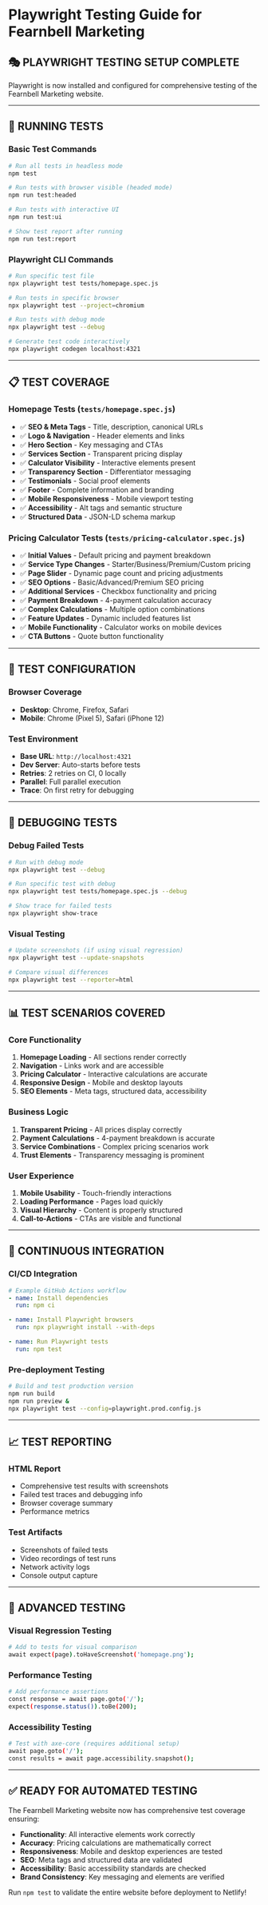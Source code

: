# Playwright Testing Guide for Fearnbell Marketing

## 🎭 **PLAYWRIGHT TESTING SETUP COMPLETE**

Playwright is now installed and configured for comprehensive testing of the Fearnbell Marketing website.

---

## **🚀 RUNNING TESTS**

### **Basic Test Commands**
```bash
# Run all tests in headless mode
npm test

# Run tests with browser visible (headed mode)
npm run test:headed

# Run tests with interactive UI
npm run test:ui

# Show test report after running
npm run test:report
```

### **Playwright CLI Commands**
```bash
# Run specific test file
npx playwright test tests/homepage.spec.js

# Run tests in specific browser
npx playwright test --project=chromium

# Run tests with debug mode
npx playwright test --debug

# Generate test code interactively
npx playwright codegen localhost:4321
```

---

## **📋 TEST COVERAGE**

### **Homepage Tests (`tests/homepage.spec.js`)**
- ✅ **SEO & Meta Tags** - Title, description, canonical URLs
- ✅ **Logo & Navigation** - Header elements and links
- ✅ **Hero Section** - Key messaging and CTAs
- ✅ **Services Section** - Transparent pricing display
- ✅ **Calculator Visibility** - Interactive elements present
- ✅ **Transparency Section** - Differentiator messaging
- ✅ **Testimonials** - Social proof elements
- ✅ **Footer** - Complete information and branding
- ✅ **Mobile Responsiveness** - Mobile viewport testing
- ✅ **Accessibility** - Alt tags and semantic structure
- ✅ **Structured Data** - JSON-LD schema markup

### **Pricing Calculator Tests (`tests/pricing-calculator.spec.js`)**
- ✅ **Initial Values** - Default pricing and payment breakdown
- ✅ **Service Type Changes** - Starter/Business/Premium/Custom pricing
- ✅ **Page Slider** - Dynamic page count and pricing adjustments
- ✅ **SEO Options** - Basic/Advanced/Premium SEO pricing
- ✅ **Additional Services** - Checkbox functionality and pricing
- ✅ **Payment Breakdown** - 4-payment calculation accuracy
- ✅ **Complex Calculations** - Multiple option combinations
- ✅ **Feature Updates** - Dynamic included features list
- ✅ **Mobile Functionality** - Calculator works on mobile devices
- ✅ **CTA Buttons** - Quote button functionality

---

## **🎯 TEST CONFIGURATION**

### **Browser Coverage**
- **Desktop**: Chrome, Firefox, Safari
- **Mobile**: Chrome (Pixel 5), Safari (iPhone 12)

### **Test Environment**
- **Base URL**: `http://localhost:4321`
- **Dev Server**: Auto-starts before tests
- **Retries**: 2 retries on CI, 0 locally
- **Parallel**: Full parallel execution
- **Trace**: On first retry for debugging

---

## **🔧 DEBUGGING TESTS**

### **Debug Failed Tests**
```bash
# Run with debug mode
npx playwright test --debug

# Run specific test with debug
npx playwright test tests/homepage.spec.js --debug

# Show trace for failed tests
npx playwright show-trace
```

### **Visual Testing**
```bash
# Update screenshots (if using visual regression)
npx playwright test --update-snapshots

# Compare visual differences
npx playwright test --reporter=html
```

---

## **📊 TEST SCENARIOS COVERED**

### **Core Functionality**
1. **Homepage Loading** - All sections render correctly
2. **Navigation** - Links work and are accessible
3. **Pricing Calculator** - Interactive calculations are accurate
4. **Responsive Design** - Mobile and desktop layouts
5. **SEO Elements** - Meta tags, structured data, accessibility

### **Business Logic**
1. **Transparent Pricing** - All prices display correctly
2. **Payment Calculations** - 4-payment breakdown is accurate
3. **Service Combinations** - Complex pricing scenarios work
4. **Trust Elements** - Transparency messaging is prominent

### **User Experience**
1. **Mobile Usability** - Touch-friendly interactions
2. **Loading Performance** - Pages load quickly
3. **Visual Hierarchy** - Content is properly structured
4. **Call-to-Actions** - CTAs are visible and functional

---

## **🚦 CONTINUOUS INTEGRATION**

### **CI/CD Integration**
```yaml
# Example GitHub Actions workflow
- name: Install dependencies
  run: npm ci

- name: Install Playwright browsers
  run: npx playwright install --with-deps

- name: Run Playwright tests
  run: npm test
```

### **Pre-deployment Testing**
```bash
# Build and test production version
npm run build
npm run preview &
npx playwright test --config=playwright.prod.config.js
```

---

## **📈 TEST REPORTING**

### **HTML Report**
- Comprehensive test results with screenshots
- Failed test traces and debugging info
- Browser coverage summary
- Performance metrics

### **Test Artifacts**
- Screenshots of failed tests
- Video recordings of test runs
- Network activity logs
- Console output capture

---

## **🎪 ADVANCED TESTING**

### **Visual Regression Testing**
```bash
# Add to tests for visual comparison
await expect(page).toHaveScreenshot('homepage.png');
```

### **Performance Testing**
```bash
# Add performance assertions
const response = await page.goto('/');
expect(response.status()).toBe(200);
```

### **Accessibility Testing**
```bash
# Test with axe-core (requires additional setup)
await page.goto('/');
const results = await page.accessibility.snapshot();
```

---

## **✅ READY FOR AUTOMATED TESTING**

The Fearnbell Marketing website now has comprehensive test coverage ensuring:

- **Functionality**: All interactive elements work correctly
- **Accuracy**: Pricing calculations are mathematically correct  
- **Responsiveness**: Mobile and desktop experiences are tested
- **SEO**: Meta tags and structured data are validated
- **Accessibility**: Basic accessibility standards are checked
- **Brand Consistency**: Key messaging and elements are verified

Run `npm test` to validate the entire website before deployment to Netlify!
